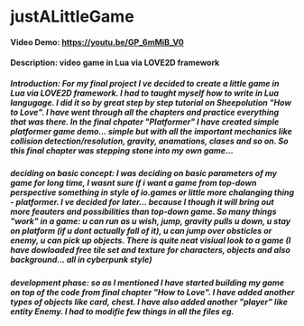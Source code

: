 # justALittleGame
#### Video Demo:  <https://youtu.be/GP_6mMiB_V0>
#### Description: video game in Lua via LOVE2D framework

##### Introduction: For my final project I ve decided to create a little game in Lua via LOVE2D framework. I had to taught myself how to write in Lua langugage. I did it so by great step by step tutorial on Sheepolution "How to Love". I have went through all the chapters and practice everything that was there. In the final chpater "Platformer" I have created simple platformer game demo... simple but with all the important mechanics like collision detection/resolution, gravity, anamations, clases and so on. So this final chapter was stepping stone into my own game...
##### deciding on basic concept: I was deciding on basic parameters of my game for long time, I wasnt sure if i want a game from top-down perspective something in style of io.games or little more chalanging thing - platformer. I ve decided for later... because I though it will bring out more feauters and possibilities than top-down game. So many things "work" in a game: u can run as u wish, jump, gravity pulls u down, u stay on platform (if u dont actually fall of it), u can jump over obsticles or enemy, u can pick up objects. There is quite neat visiual look to a game (I have dowloaded free tile set and texture for characters, objects and also background... all in cyberpunk style)
##### development phase: so as I mentioned I have started building my game on top of the code from final chapter "How to Love". I have added another types of objects like card, chest. I have also added another "player" like entity Enemy. I had to modifie few things in all the files eg. 
